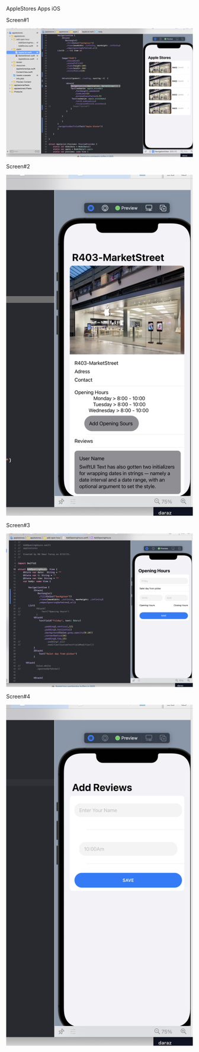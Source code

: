 
AppleStores Apps iOS 

Screen#1

![alt text](https://github.com/faruqiAhmed/applestoresMarket/blob/main/image/Screen%20Shot%202021-08-23%20at%2012.52.22%20PM.png?raw=true)

Screen#2

![alt text](https://github.com/faruqiAhmed/applestoresMarket/blob/main/image/Screen%20Shot%202021-08-23%20at%2012.55.20%20PM.png?raw=true)

Screen#3

![alt text](https://github.com/faruqiAhmed/applestoresMarket/blob/main/image/Screen%20Shot%202021-08-23%20at%2012.54.17%20PM.png?raw=true)

Screen#4

![alt text](https://github.com/faruqiAhmed/applestoresMarket/blob/main/image/Screen%20Shot%202021-08-23%20at%2012.54.47%20PM.png?raw=true)